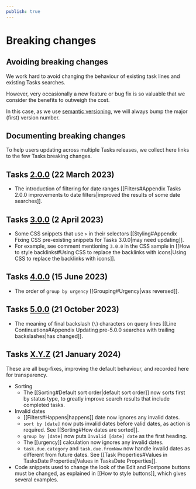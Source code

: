 ```yaml
---
publish: true
---
```


# Breaking changes

## Avoiding breaking changes

We work hard to avoid changing the behaviour of existing task lines and existing Tasks searches.

However, very occasionally a new feature or bug fix is so valuable that we consider the benefits to outweigh the cost.

In this case, as we use [semantic versioning](https://semver.org), we will always bump the major (first) version number.

## Documenting breaking changes

To help users updating across multiple Tasks releases, we collect here links to the few Tasks breaking changes.

## Tasks [2.0.0](https://github.com/obsidian-tasks-group/obsidian-tasks/releases/tag/2.0.0) (22 March 2023)

- The introduction of filtering for date ranges [[Filters#Appendix Tasks 2.0.0 improvements to date filters|improved the results of some date searches]].

## Tasks [3.0.0](https://github.com/obsidian-tasks-group/obsidian-tasks/releases/tag/3.0.0) (2 April 2023)

- Some CSS snippets that use `>` in their selectors [[Styling#Appendix Fixing CSS pre-existing snippets for Tasks 3.0.0|may need updating]].
- For example, see comment mentioning `3.0.0` in the CSS sample in [[How to style backlinks#Using CSS to replace the backlinks with icons|Using CSS to replace the backlinks with icons]].

## Tasks [4.0.0](https://github.com/obsidian-tasks-group/obsidian-tasks/releases/tag/4.0.0) (15 June 2023)

- The order of `group by urgency` [[Grouping#Urgency|was reversed]].

## Tasks [5.0.0](https://github.com/obsidian-tasks-group/obsidian-tasks/releases/tag/5.0.0) (21 October 2023)

- The meaning of final backslash (`\`) characters on query lines [[Line Continuations#Appendix Updating pre-5.0.0 searches with trailing backslashes|has changed]].

## Tasks [X.Y.Z](https://github.com/obsidian-tasks-group/obsidian-tasks/releases/tag/X.Y.Z) (21 January 2024)

These are all bug-fixes, improving the default behaviour, and recorded here for transparency.

- Sorting
  - The [[Sorting#Default sort order|default sort order]] now sorts first by status type, to greatly improve search results that include completed tasks.
- Invalid dates
  - [[Filters#Happens|happens]] date now ignores any invalid dates.
  - `sort by [date]` now puts invalid dates before valid dates, as action is required. See [[Sorting#How dates are sorted]].
  - `group by [date]` now puts `Invalid [date] date` as the first heading.
  - The [[urgency]] calculation now ignores any invalid dates.
  - `task.due.category` and `task.due.fromNow` now handle invalid dates as different from future dates. See [[Task Properties#Values in TasksDate Properties|Values in TasksDate Properties]].
- Code snippets used to change the look of the Edit and Postpone buttons must be changed, as explained in [[How to style buttons]], which gives several examples.
